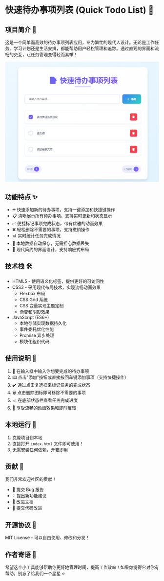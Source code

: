 # 快速待办事项列表 (Quick Todo List) 📝

## 项目简介 🎯
这是一个简单而高效的待办事项列表应用，专为繁忙的现代人设计。无论是工作任务、学习计划还是生活安排，都能帮助用户轻松管理和追踪。通过直观的界面和流畅的交互，让任务管理变得轻而易举！

![alt text](image.png)

## 功能特点 ✨
- ➕ 快速添加新的待办事项，支持一键添加和快捷键操作
- 📋 清晰展示所有待办事项，支持实时更新和状态显示
- ✅ 便捷标记事项完成状态，带有优雅的动画效果
- ❌ 轻松删除不需要的事项，支持撤销操作
- 📊 实时统计任务完成情况
- 💾 本地数据自动保存，无需担心数据丢失
- 🎨 现代简约的界面设计，支持响应式布局

## 技术栈 🛠
- HTML5 - 使用语义化标签，提供更好的可访问性
- CSS3 - 采用现代布局技术，实现流畅动画效果
  - Flexbox 布局
  - CSS Grid 系统
  - CSS 变量实现主题定制
  - 渐变和阴影效果
- JavaScript (ES6+)
  - 本地存储实现数据持久化
  - 事件委托优化性能
  - Promise 异步处理
  - 模块化组织代码

## 使用说明 📖
1. 🎯 在输入框中输入你想要完成的待办事项
2. ⌨️ 点击"添加"按钮或直接按回车键添加事项（支持快捷操作）
3. ✔️ 通过点击复选框来标记任务的完成状态
4. 🗑️ 点击删除图标即可移除不需要的事项
5. 📈 在底部状态栏查看任务完成进度
6. 💫 享受流畅的动画效果和即时反馈

## 本地运行 🚀
1. 克隆项目到本地
2. 直接打开 `index.html` 文件即可使用！
3. 无需安装任何依赖，开箱即用 

## 贡献 🤝
我们非常欢迎社区的贡献！
- 🐛 提交 Bug 报告
- 💡 提出新功能建议
- 📝 改进文档
- 🔧 提交代码改进

## 开源协议 📄
MIT License - 可以自由使用、修改和分发！

## 作者寄语 💌
希望这个小工具能够帮助你更好地管理时间，提高工作效率！如果你觉得它对你有帮助，别忘了给我们一个星星 ⭐️